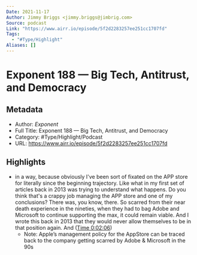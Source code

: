 ```yaml
---
Date: 2021-11-17
Author: Jimmy Briggs <jimmy.briggs@jimbrig.com>
Source: podcast
Link: "https://www.airr.io/episode/5f2d2283257ee251cc1707fd"
Tags:
  - "#Type/Highlight"
Aliases: []
---
```


# Exponent 188 — Big Tech, Antitrust, and Democracy

## Metadata

* Author: *Exponent*
* Full Title: Exponent 188 — Big Tech, Antitrust, and Democracy
* Category: #Type/Highlight/Podcast
* URL: https://www.airr.io/episode/5f2d2283257ee251cc1707fd

## Highlights

* in a way, because obviously I've been sort of fixated on the APP store for literally since the beginning trajectory. Like what in my first set of articles back in 2013 was trying to understand what happens. Do you think that's a crappy job managing the APP store and one of my conclusions? There was, you know, there. So scarred from their near death experience in the nineties, when they had to bag Adobe and Microsoft to continue supporting the max, it could remain viable. And I wrote this back in 2013 that they would never allow themselves to be in that position again. And ([Time 0:02:06](https://www.airr.io/quote/5f372560a7c7e09e7d99a8a1))
  * Note: Apple’s management policy for the AppStore can be traced back to the company getting scarred by Adobe & Microsoft in the 90s

